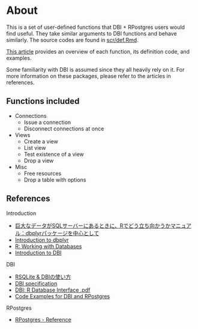 # About

This is a set of user-defined functions that DBI + RPostgres users would find useful.
They take similar arguments to DBI functions and behave similarly. The source codes are found in [scr/def.Rmd](https://github.com/Shena4746/r-functions-on-dbi/blob/main/scr/02-def.Rmd).

[This article](https://shena4746.github.io/r-functions-on-dbi/) provides an overview of each function, its definition code, and examples.

Some familiarity with DBI is assumed since they all heavily rely on it. For more information on these packages, please refer to the articles in references.

## Functions included

- Connections
  - Issue a connection
  - Disconnect connections at once
- Views
  - Create a view
  - List view
  - Test existence of a view
  - Drop a view
- Misc
  - Free resources
  - Drop a table with options

## References

Introduction

- [巨大なデータがSQLサーバーにあるときに、Rでどう立ち向かうかマニュアル：dbplyrパッケージを中心として](https://yutatoyama.github.io/note/intro_R_for_SQL.html)
- [Introduction to dbplyr](https://dbplyr.tidyverse.org/articles/dbplyr.html)
- [R: Working with Databases](https://nuitrcs.github.io/databases_workshop/r/r_databases.html)
- [Introduction to DBI](https://dbi.r-dbi.org/articles/dbi)

DBI

- [RSQLite & DBIの使い方](http://delta0726.web.fc2.com/packages/database/00_RSQLite.html)
- [DBI specification](https://dbi.r-dbi.org/articles/spec)
- [DBI: R Database Interface .pdf](https://cran.r-project.org/web/packages/DBI/DBI.pdf)
- [Code Examples for DBI and RPostgres](https://shena4746.github.io/code-examples-dbi-rpostgres/)

RPostgres

- [RPostgres - Reference](https://rpostgres.r-dbi.org/reference/index.html)
